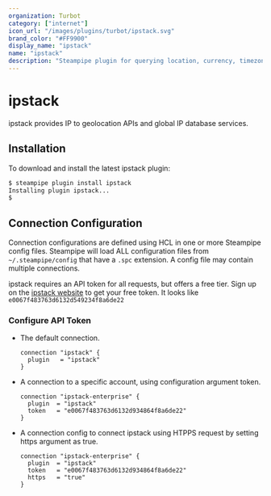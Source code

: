 ```yaml
---
organization: Turbot
category: ["internet"]
icon_url: "/images/plugins/turbot/ipstack.svg"
brand_color: "#FF9900"
display_name: "ipstack"
name: "ipstack"
description: "Steampipe plugin for querying location, currency, timezone and security information about an IP address from ipstack."
---
```


# ipstack

ipstack provides IP to geolocation APIs and global IP database services.

## Installation

To download and install the latest ipstack plugin:

```bash
$ steampipe plugin install ipstack
Installing plugin ipstack...
$
```

## Connection Configuration

Connection configurations are defined using HCL in one or more Steampipe config files. Steampipe will load ALL configuration files from `~/.steampipe/config` that have a `.spc` extension. A config file may contain multiple connections.

ipstack requires an API token for all requests, but offers a free tier. Sign up
on the [ipstack website](https://ipstack.com) to get your free token. It looks like `e0067f483763d6132d549234f8a6de22`

### Configure API Token

- The default connection.

  ```hcl
  connection "ipstack" {
    plugin   = "ipstack"
  }
  ```

- A connection to a specific account, using configuration argument token.

  ```hcl
  connection "ipstack-enterprise" {
    plugin  = "ipstack"
    token   = "e0067f483763d6132d934864f8a6de22"
  }
  ```

- A connection config to connect ipstack using HTPPS request by setting https argument as true.

  ```hcl
  connection "ipstack-enterprise" {
    plugin  = "ipstack"
    token   = "e0067f483763d6132d934864f8a6de22"
    https   = "true"
  }
  ```
